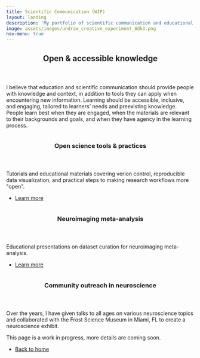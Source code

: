 ```yaml
---
title: Scientific Communication (WIP)
layout: landing
description: 'My portfolio of scientific communication and educational content.'
image: assets/images/undraw_creative_experiment_8dk3.png
nav-menu: true
---
```


<!-- Main -->
<div id="main">

<!-- One -->
<section id="one">
	<div class="inner">
		<header class="major">
			<h2>Open & accessible knowledge</h2>
		</header>
		<p>I believe that education and scientific communication should provide people with knowledge and context, in addition to tools they can apply when encountering new information. Learning should be accessible, inclusive, and engaging, tailored to learners’ needs and preexisting knowledge. People learn best when they are engaged, when the materials are relevant to their backgrounds and goals, and when they have agency in the learning process.
		</p>
	</div>
</section>

<!-- Two -->
<section id="two" class="spotlights">
	<section>
		<a href="openscience.html" class="image">
			<img src="{% link assets/images/kirstie-open-science.png %}" alt="" data-position="center center" />
		</a>
		<div class="content">
			<div class="inner">
				<header class="major">
					<h3>Open science tools & practices</h3>
				</header>
				<p>Tutorials and educational materials covering verion control, reproducible data visualization, and practical steps to making research workflows more "open".</p>
				<ul class="actions">
					<li><a href="openscience.html" class="button">Learn more</a></li>
				</ul>
			</div>
		</div>
	</section>
	<section>
		<a href="#" class="image">
			<img src="{% link assets/images/nimare_overview.png %}" alt="" data-position="top center" />
		</a>
		<div class="content">
			<div class="inner">
				<header class="major">
					<h3>Neuroimaging meta-analysis</h3>
				</header>
				<p>Educational presentations on dataset curation for neuroimaging meta-analysis.</p>
				<ul class="actions">
					<li><a href="metaeducation.html" class="button">Learn more</a></li>
				</ul>
			</div>
		</div>
	</section>
	<section>
		<a href="#" class="image">
			<img src="{% link assets/images/Frost_Science_Museum.jpg %}" alt="" data-position="25% 25%" />
		</a>
		<div class="content">
			<div class="inner">
				<header class="major">
					<h3>Community outreach in neuroscience</h3>
				</header>
				<p>Over the years, I have given talks to all ages on various neuroscience topics and  collaborated with the Frost Science Museum in Miami, FL to create a neuroscience exhibit.</p>
			</div>
		</div>
	</section>
</section>

<!-- Three -->
<section id="three">
	<div class="inner">
		<p>This page is a work in progress, more details are coming soon.</p>
		<ul class="actions">
			<li><a href="/" class="button next">Back to home</a></li>
		</ul>
	</div>
</section>

</div>
